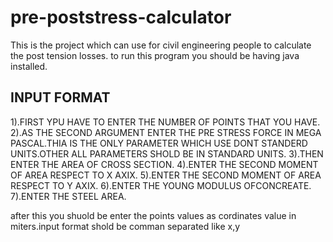 # pre-poststress-calculator
This is the project which can use for civil engineering people to calculate the post tension losses.
to run this program you should be having java installed.

INPUT FORMAT
-------------------
1).FIRST YPU HAVE TO ENTER THE NUMBER OF POINTS THAT YOU HAVE.
2).AS THE SECOND ARGUMENT ENTER THE PRE STRESS FORCE IN MEGA PASCAL.THIA IS THE ONLY PARAMETER WHICH USE DONT STANDERD UNITS.OTHER ALL PARAMETERS SHOLD BE IN STANDARD  UNITS.
3).THEN ENTER THE AREA OF CROSS SECTION.
4).ENTER THE SECOND MOMENT OF AREA RESPECT TO X AXIX.
5).ENTER THE SECOND MOMENT OF AREA RESPECT TO Y AXIX.
6).ENTER THE YOUNG MODULUS OFCONCREATE.
7).ENTER THE STEEL AREA.

after this you shuold be enter the points values as cordinates value in miters.input format shold be comman separated like x,y
